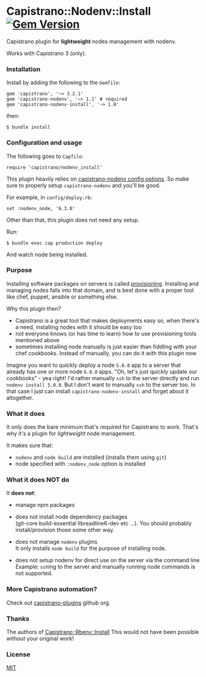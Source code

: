 # Capistrano::Nodenv::Install [![Gem Version](https://badge.fury.io/rb/capistrano-nodenv-install.svg)](https://badge.fury.io/rb/capistrano-nodenv-install)

Capistrano plugin for **lightweight** nodes management with nodenv.

Works with Capistrano 3 (only).

### Installation

Install by adding the following to the `Gemfile`:

    gem 'capistrano', '~> 3.2.1'
    gem 'capistrano-nodenv', '~> 1.1' # required
    gem 'capistrano-nodenv-install', '~> 1.0'

then:

    $ bundle install

### Configuration and usage

The following goes to `Capfile`:

    require 'capistrano/nodenv_install'

This plugin heavily relies on
[capistrano-nodenv config options](https://github.com/platanus/capistrano-nodenv#usage).
So make sure to properly setup `capistrano-nodenv` and you'll be good.

For example, in `config/deploy.rb`:

    set :nodenv_node, '6.3.0'

Other than that, this plugin does not need any setup.

Run:

    $ bundle exec cap production deploy

And watch node being installed.

### Purpose

Installing software packages on servers is called
[provisioning](http://en.wikipedia.org/wiki/Provisioning#Server_provisioning).
Installing and managing nodes falls into that domain, and is best done with a
proper tool like chef, puppet, ansible or something else.

Why this plugin then?

- Capistrano is a great tool that makes deployments easy so, when there's a
need, installing nodes with it should be easy too
- not everyone knows (or has time to learn) how to use provisioning tools
mentioned above
- sometimes installing node manually is just easier than fiddling with your
chef cookbooks. Instead of manually, you can do it with this plugin now

Imagine you want to quickly deploy a node `5.0.0` app to a server that already
has one or more node `6.0.0` apps.
"Oh, let's just quickly update our cookbooks" - yea right! I'd rather manually
`ssh` to the server directly and run `nodenv install 5.0.0`. But I don't
want to manually `ssh` to the server too. In that case I just can install
`capistrano-nodenv-install` and forget about it altogether.

### What it does

It only does the bare minimum that's required for Capistrano to work. That's
why it's a plugin for *lightweight* node management.

It makes sure that:

- `nodenv` and `node build` are installed (installs them using `git`)
- node specified with `:nodenv_node` option is installed

### What it does NOT do

It **does not**:

- manage npm packages

- does not install node dependency packages<br/>
(git-core build-essential libreadline6-dev etc ...). You should probably
install/provision those some other way.

- does not manage `nodenv` plugins<br/>
It only installs `node build` for the purpose of installing node.

- does not setup nodenv for direct use on the server via the command line<br/>
Example: `ssh`ing to the server and manually running node commands is not
supported.

### More Capistrano automation?

Check out [capistrano-plugins](https://github.com/capistrano-plugins) github org.

### Thanks

The authors of [Capistrano::Rbenv::Install](https://github.com/capistrano-plugins/capistrano-rbenv-install)
This would not have been possible without your original work!

### License

[MIT](LICENSE.txt)

